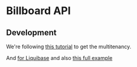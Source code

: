 # Billboard API

## Development

We're following [this tutorial](https://medium.com/swlh/multi-tenancy-implementation-using-spring-boot-hibernate-6a8e3ecb251a) to get the multitenancy.

And [for Liquibase](https://www.baeldung.com/liquibase-refactor-schema-of-java-app) and also [this full example](https://medium.com/@harittweets/evolving-your-database-using-spring-boot-and-liquibase-844fcd7931da)